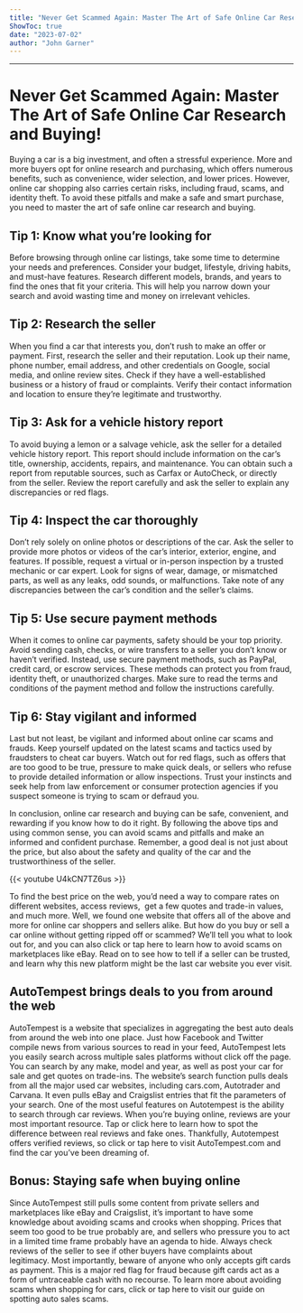 ```yaml
---
title: "Never Get Scammed Again: Master The Art of Safe Online Car Research and Buying!"
ShowToc: true 
date: "2023-07-02"
author: "John Garner"
---
```

*****
# Never Get Scammed Again: Master The Art of Safe Online Car Research and Buying!

Buying a car is a big investment, and often a stressful experience. More and more buyers opt for online research and purchasing, which offers numerous benefits, such as convenience, wider selection, and lower prices. However, online car shopping also carries certain risks, including fraud, scams, and identity theft. To avoid these pitfalls and make a safe and smart purchase, you need to master the art of safe online car research and buying.

## Tip 1: Know what you’re looking for

Before browsing through online car listings, take some time to determine your needs and preferences. Consider your budget, lifestyle, driving habits, and must-have features. Research different models, brands, and years to find the ones that fit your criteria. This will help you narrow down your search and avoid wasting time and money on irrelevant vehicles.

## Tip 2: Research the seller

When you find a car that interests you, don’t rush to make an offer or payment. First, research the seller and their reputation. Look up their name, phone number, email address, and other credentials on Google, social media, and online review sites. Check if they have a well-established business or a history of fraud or complaints. Verify their contact information and location to ensure they’re legitimate and trustworthy.

## Tip 3: Ask for a vehicle history report

To avoid buying a lemon or a salvage vehicle, ask the seller for a detailed vehicle history report. This report should include information on the car’s title, ownership, accidents, repairs, and maintenance. You can obtain such a report from reputable sources, such as Carfax or AutoCheck, or directly from the seller. Review the report carefully and ask the seller to explain any discrepancies or red flags.

## Tip 4: Inspect the car thoroughly

Don’t rely solely on online photos or descriptions of the car. Ask the seller to provide more photos or videos of the car’s interior, exterior, engine, and features. If possible, request a virtual or in-person inspection by a trusted mechanic or car expert. Look for signs of wear, damage, or mismatched parts, as well as any leaks, odd sounds, or malfunctions. Take note of any discrepancies between the car’s condition and the seller’s claims.

## Tip 5: Use secure payment methods

When it comes to online car payments, safety should be your top priority. Avoid sending cash, checks, or wire transfers to a seller you don’t know or haven’t verified. Instead, use secure payment methods, such as PayPal, credit card, or escrow services. These methods can protect you from fraud, identity theft, or unauthorized charges. Make sure to read the terms and conditions of the payment method and follow the instructions carefully.

## Tip 6: Stay vigilant and informed

Last but not least, be vigilant and informed about online car scams and frauds. Keep yourself updated on the latest scams and tactics used by fraudsters to cheat car buyers. Watch out for red flags, such as offers that are too good to be true, pressure to make quick deals, or sellers who refuse to provide detailed information or allow inspections. Trust your instincts and seek help from law enforcement or consumer protection agencies if you suspect someone is trying to scam or defraud you.

In conclusion, online car research and buying can be safe, convenient, and rewarding if you know how to do it right. By following the above tips and using common sense, you can avoid scams and pitfalls and make an informed and confident purchase. Remember, a good deal is not just about the price, but also about the safety and quality of the car and the trustworthiness of the seller.

{{< youtube U4kCN7TZ6us >}} 



To find the best price on the web, you’d need a way to compare rates on different websites, access reviews,  get a few quotes and trade-in values, and much more. Well, we found one website that offers all of the above and more for online car shoppers and sellers alike.
But how do you buy or sell a car online without getting ripped off or scammed? We’ll tell you what to look out for, and you can also click or tap here to learn how to avoid scams on marketplaces like eBay. Read on to see how to tell if a seller can be trusted, and learn why this new platform might be the last car website you ever visit.

 
## AutoTempest brings deals to you from around the web


AutoTempest is a website that specializes in aggregating the best auto deals from around the web into one place. Just how Facebook and Twitter compile news from various sources to read in your feed, AutoTempest lets you easily search across multiple sales platforms without click off the page.
You can search by any make, model and year, as well as post your car for sale and get quotes on trade-ins. The website’s search function pulls deals from all the major used car websites, including cars.com, Autotrader and Carvana. It even pulls eBay and Craigslist entries that fit the parameters of your search.
One of the most useful features on Autotempest is the ability to search through car reviews. When you’re buying online, reviews are your most important resource. Tap or click here to learn how to spot the difference between real reviews and fake ones. Thankfully, Autotempest offers verified reviews, so click or tap here to visit AutoTempest.com and find the car you’ve been dreaming of.

 
## Bonus: Staying safe when buying online


Since AutoTempest still pulls some content from private sellers and marketplaces like eBay and Craigslist, it’s important to have some knowledge about avoiding scams and crooks when shopping.
Prices that seem too good to be true probably are, and sellers who pressure you to act in a limited time frame probably have an agenda to hide. Always check reviews of the seller to see if other buyers have complaints about legitimacy.
Most importantly, beware of anyone who only accepts gift cards as payment. This is a major red flag for fraud because gift cards act as a form of untraceable cash with no recourse. To learn more about avoiding scams when shopping for cars, click or tap here to visit our guide on spotting auto sales scams.





